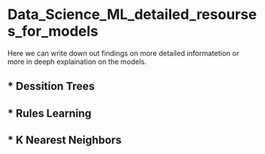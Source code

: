 # Data_Science_ML_detailed_resourses_for_models

Here we can write down out findings on more detailed informatetion or more in deeph explaination on the models. 

## * Dessition Trees

## * Rules Learning 

## * K Nearest Neighbors
